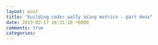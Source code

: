 ```yaml
---
layout: post
title: "building coder_wally using metrics - part deux"
date: 2015-02-17 16:31:18 +0000
comments: true
categories: 
---
```

